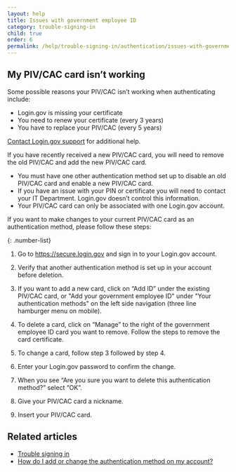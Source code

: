 ```yaml
---
layout: help
title: Issues with government employee ID
category: trouble-signing-in
child: true
order: 6
permalink: /help/trouble-signing-in/authentication/issues-with-government-employee-id-piv-cac/
---
```


## My PIV/CAC card isn’t working

Some possible reasons your PIV/CAC isn’t working when authenticating include:

* Login.gov is missing your certificate
* You need to renew your certificate (every 3 years)
* You have to replace your PIV/CAC (every 5 years)

[Contact Login.gov support](/contact/) for additional help.

If you have recently received a new PIV/CAC card, you will need to remove the old PIV/CAC and add the new PIV/CAC card.
* You must have one other authentication method set up to disable an old PIV/CAC card and enable a new PIV/CAC card.
* If you have an issue with your PIN or certificate you will need to contact your IT Department. Login.gov doesn’t control this information.
* Your PIV/CAC card can only be associated with one Login.gov account.

If you want to make changes to your current PIV/CAC card as an authentication method, please follow these steps:

{: .number-list}

1. Go to <https://secure.login.gov> and sign in to your Login.gov account.

1. Verify that another authentication method is set up in your account before deletion.

1. If you want to add a new card, click on “Add ID” under the existing PIV/CAC card, or "Add your government employee ID" under "Your authentication methods" on the left side navigation (three line hamburger menu on mobile).

1. To delete a card, click on “Manage” to the right of the government employee ID card you want to remove. Follow the steps to remove the card certificate.

1. To change a card, follow step 3 followed by step 4.

1. Enter your Login.gov password to confirm the change.

1. When you see “Are you sure you want to delete this authentication method?” select “OK”.

1. Give your PIV/CAC card a nickname.

1. Insert your PIV/CAC card.


## Related articles

* [Trouble signing in](/help/trouble-signing-in/overview/)
* [How do I add or change the authentication method on my account?](/help/manage-your-account/add-or-change-your-authentication-method/)
